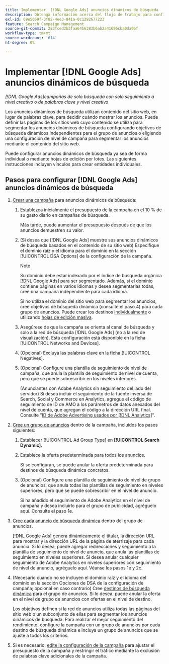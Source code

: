 ```yaml
---
title: Implementar  [!DNL Google Ads] anuncios dinámicos de búsqueda
description: Obtenga información acerca del flujo de trabajo para configurar  [!DNL Google Ads] anuncios dinámicos de búsqueda.
exl-id: 69e5069f-3f82-4ee3-841a-0c1292677223
feature: Search Campaign Management
source-git-commit: 283fced2b3faa64b6383b6ab2a41696cba0da06f
workflow-type: tm+mt
source-wordcount: '614'
ht-degree: 0%

---
```


# Implementar [!DNL Google Ads] anuncios dinámicos de búsqueda

*[!DNL Google Ads]campañas de solo búsqueda con solo seguimiento a nivel creativo o de palabras clave y nivel creativo*

Los anuncios dinámicos de búsqueda utilizan contenido del sitio web, en lugar de palabras clave, para decidir cuándo mostrar los anuncios. Puede definir las páginas de los sitios web cuyo contenido se utiliza para segmentar los anuncios dinámicos de búsqueda configurando objetivos de búsqueda dinámicos independientes para el grupo de anuncios o eligiendo una configuración de nivel de campaña para segmentar los anuncios mediante el contenido del sitio web.

Puede configurar anuncios dinámicos de búsqueda ya sea de forma individual o mediante hojas de edición por lotes. Las siguientes instrucciones incluyen vínculos para crear entidades individuales.

## Pasos para configurar [!DNL Google Ads] anuncios dinámicos de búsqueda

1. [Crear una campaña](/help/search-social-commerce/campaign-management/campaigns/campaign-manage.md) para anuncios dinámicos de búsqueda:

   1. Establezca inicialmente el presupuesto de la campaña en el 10 % de su gasto diario en campañas de búsqueda.

      Más tarde, puede aumentar el presupuesto después de que los anuncios demuestren su valor.

   1. (Si desea que [!DNL Google Ads] muestre sus anuncios dinámicos de búsqueda basados en el contenido de su sitio web) Especifique el dominio raíz y el idioma para el dominio en la sección [!UICONTROL DSA Options] de la configuración de la campaña.

      >[!NOTE]
      >
      >Su dominio debe estar indexado por el índice de búsqueda orgánica [!DNL Google Ads] para ser segmentado. Además, si el dominio contiene páginas en varios idiomas y desea segmentarlas todas, cree una campaña independiente para cada idioma.

      Si no utiliza el dominio del sitio web para segmentar los anuncios, cree objetivos de búsqueda dinámica (consulte el paso 4) para cada grupo de anuncios. Puede crear los destinos [individualmente](/help/search-social-commerce/campaign-management/campaigns/dynamic-search-target-manage.md) o utilizando [hojas de edición masiva](/help/search-social-commerce/campaign-management/bulksheets/bulksheet-about.md).

   1. Asegúrese de que la campaña se orienta al canal de búsqueda y solo a la red de búsqueda [!DNL Google Ads] (no a la red de visualización). Esta configuración está disponible en la ficha [!UICONTROL Networks and Devices].

   1. (Opcional) Excluya las palabras clave en la ficha [!UICONTROL Negatives].

   1. (Opcional) Configure una plantilla de seguimiento de nivel de campaña, que anula la plantilla de seguimiento de nivel de cuenta, pero que se puede sobrescribir en los niveles inferiores.

      (Anunciantes con Adobe Analytics sin seguimiento del lado del servidor) Si desea incluir el seguimiento de la fuente inversa de Search, Social y Commerce en Analytics, agregue el código de seguimiento de ID de AMO a los parámetros de datos anexados del nivel de cuenta, que agregan el código a la dirección URL final. Consulte &quot;[ID de Adobe Advertising usados por [!DNL Analytics]](/help/integrations/analytics/ids.md)&quot;.

1. [Cree un grupo de anuncios](/help/search-social-commerce/campaign-management/campaigns/ad-group-manage.md) dentro de la campaña, incluidos los pasos siguientes:

   1. Establecer [!UICONTROL Ad Group Type] en **[!UICONTROL Search Dynamic].**

   1. Establece la oferta predeterminada para todos los anuncios.

      Si se configuran, se puede anular la oferta predeterminada para destinos de búsqueda dinámica concretos.

   1. (Opcional) Configure una plantilla de seguimiento de nivel de grupo de anuncios, que anula todas las plantillas de seguimiento en niveles superiores, pero que se puede sobrescribir en el nivel de anuncio.

      Si ha añadido el seguimiento de Adobe Analytics en el nivel de campaña y desea incluirlo para el grupo de publicidad, agréguelo aquí. Consulte el paso 1e.

1. [Cree cada anuncio de búsqueda dinámica](/help/search-social-commerce/campaign-management/campaigns/ad-manage.md) dentro del grupo de anuncios.

   [!DNL Google Ads] genera dinámicamente el titular, la dirección URL para mostrar y la dirección URL de la página de aterrizaje para cada anuncio. Si lo desea, puede agregar redirecciones y seguimiento a la plantilla de seguimiento de nivel de anuncio, que anula las plantillas de seguimiento en niveles superiores.
Si desea anular cualquier seguimiento de Adobe Analytics en niveles superiores con seguimiento de nivel de anuncio, agréguelo aquí. Véanse los pasos 1e y 2c.

1. (Necesario cuando no se incluyen el dominio raíz y el idioma del dominio en la sección Opciones de DSA de la configuración de campaña; opcional en caso contrario) Cree [destinos de búsqueda dinámica](/help/search-social-commerce/campaign-management/campaigns/dynamic-search-target-manage.md) para el grupo de anuncios. Si lo desea, puede anular la oferta en el nivel de grupo de anuncios con ofertas en el nivel de destino.

   Los objetivos definen si la red de anuncios utiliza todas las páginas del sitio web o un subconjunto de ellas para segmentar los anuncios dinámicos de búsqueda. Para realizar el mejor seguimiento del rendimiento, configure la campaña con un grupo de anuncios por cada destino de búsqueda dinámica e incluya un grupo de anuncios que se ajuste a todos los criterios.

1. Si es necesario, [edite la configuración de la campaña](/help/search-social-commerce/campaign-management/campaigns/campaign-manage.md) para ajustar el presupuesto de la campaña y restringir el tráfico mediante la exclusión de palabras clave adicionales de la campaña.
